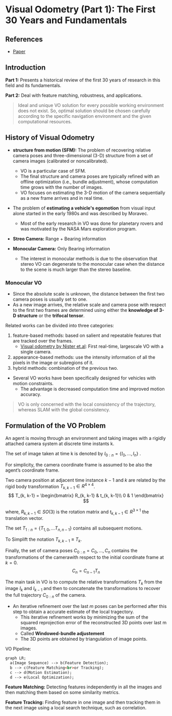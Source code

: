# Visual Odometry (Part 1): The First 30 Years and Fundamentals

## References
* [Paper](https://ieeexplore.ieee.org/abstract/document/6096039)

## Introduction
**Part 1:** Presents a historical review of the first 30 years of research in this field and its fundamentals. 

**Part 2:** Deal with feature matching, robustness, and applications.

> Ideal and unique VO solution for every possible working environment does not exist.
> So, optimal solution should be chosen carefully according to the specific navigation environment and the given computational resources.

## History of Visual Odometry
- **structure from motion (SFM):** The problem of recovering relative camera poses and three-dimensional (3-D) structure from a set of camera images (calibrated or noncalibrated).
    - VO is a particular case of SFM.
    - The final structure and camera poses are typically refined with an offline optimization (i.e., bundle adjustment), whose computation time grows with the number of images.
    - VO focuses on estimating the 3-D motion of the camera sequentially as a new frame arrives and in real time.

- The problem of **estimating a vehicle's egomotion** from visual input alone started in the early 1980s and was described by Moravec.
    - Most of the early research in VO was done for planetary rovers and was motivated by the NASA Mars exploration program.

- **Streo Camera:** Range + Bearing information
- **Monocular Camera:** Only Bearing information
    - The interest in monocular methods is due to the observation that stereo VO can degenerate to the monocular case when the distance to the scene is much larger than the stereo baseline.

### Monocular VO
- Since the absolute scale is unknown, the distance between the first two camera poses is usually set to one.
- As a new image arrives, the relative scale and camera pose with respect to the first two frames are determined using either the **knowledge of 3-D structure** or the **trifocal tensor**.

Related works can be divided into three categories:
1. feature-based methods: based on salient and repeatable features that are tracked over the frames.
    - [Visual odometry by Nister et.al](https://ieeexplore.ieee.org/abstract/document/1315094): First real-time, largescale VO with a single camera.
2. appearance-based methods: use the intensity information of all the pixels in the image or subregions of it.
3. hybrid methods:  combination of the previous two.

- Several VO works have been specifically designed for vehicles with motion constraints.
    - The advantage is decreased computation time and improved motion accuracy.

> VO is only concerned with the local consistency of the trajectory, whereas SLAM with the global consistency.

## Formulation of the VO Problem
An agent is moving through an environment and taking images with a rigidly attached camera system at discrete time instants k. 

The set of image taken at time k is denoted by $I_{0:n} = \{I_0, ..., I_n\}$ .

For simplicity, the camera coordinate frame is assumed to be also the agent’s coordinate frame.

Two camera position at adjacent time instance $k-1$ and $k$ are related by the rigid body transformation $T_{k, k-1} \in R^{4 \times 4}$.
$$
T_{k, k-1} =
\begin{bmatrix}
R_{k, k-1} & t_{k, k-1}\\
0 & 1
\end{bmatrix}
$$

where, $R_{k, k-1} \in SO(3)$ is the rotation matrix and $t_{k, k-1} \in R^{3 \times 1}$ the translation vector.

The set $T_{1:n} = \{T_{1,0}, ... T_{n,n-1}\}$ contains all subsequent motions.

To Simplift the notation $T_{k,k-1} \equiv T_k$.

Finally, the set of camera poses $C_{0:n} = {C_0,...,C_n}$ contains the transformations of the camerawith respect to the initial coordinate frame at $k=0$.
$$C_n = C_{n-1}T_n$$

The main task in VO is to compute the relative transformations $T_k$ from the image $I_k$ and $I_{k-1}$ and then to concatenate the transformations to recover the full trajectory $C_{0:n}$ of the camera.

- An iterative refinement over the last $m$ poses can be performed after this step to obtain a accurate estimate of the local tragectory.
    - This iterative refinement works by minimizing the sum of the squared reprojection error of the reconstructed 3D points over last m images.
    - Called **Windowed-bundle adjustement**
    - The 3D points are obtained by triangulation of image points.

VO Pipeline:
```mmd
graph LR;
  a(Image Sequence) --> b(Feature Detection);
  b --> c(Feature Matching<br>or Tracking);
  c --> d(Motion Estimation);
  d --> e(Local Optimization);
```

**Feature Matching:** Detecting features independently in all the images and then matching them based on some similarity metrics.

**Feature Tracking:** Finding feature in one image and then tracking them in the next image using a local search technique, such as correlation.


